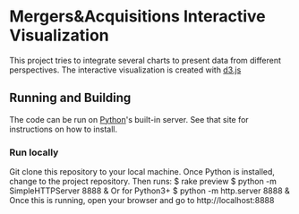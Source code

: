 # Mergers&Acquisitions Interactive Visualization
This project tries to integrate several charts to present data from different perspectives. The interactive visualization is created with [d3.js](http://d3js.org)

## Running and Building
The code can be run on [Python](https://www.python.org/)'s built-in server. See that site for instructions on how to install.
### Run locally
Git clone this repository to your local machine. 
Once Python is installed, change to the project repository. Then runs:
    $ rake preview
    $ python -m SimpleHTTPServer 8888 &
Or for Python3+
    $ python -m http.server 8888 &
Once this is running, open your browser and go to http://localhost:8888




